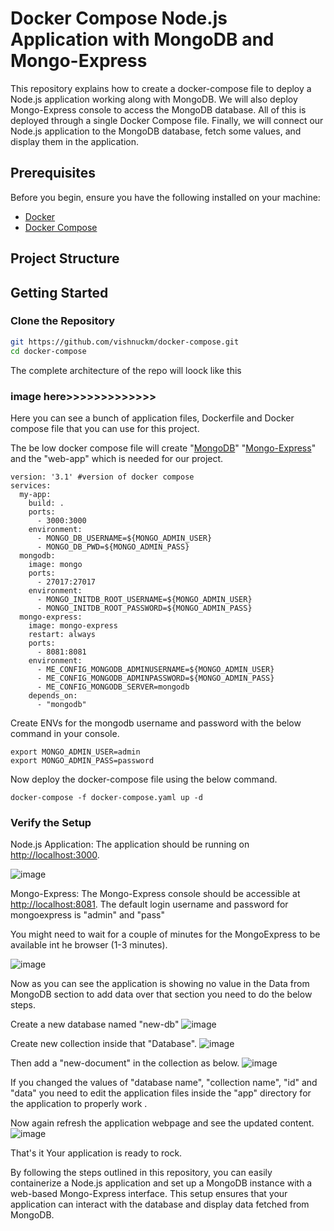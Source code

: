 # Docker Compose Node.js Application with MongoDB and Mongo-Express

This repository explains how to create a docker-compose file to deploy a Node.js application working along with MongoDB. We will also deploy Mongo-Express console to access the MongoDB database. All of this is deployed through a single  Docker Compose file. Finally, we will connect our Node.js application to the MongoDB database, fetch some values, and display them in the application.

## Prerequisites

Before you begin, ensure you have the following installed on your machine:
- [Docker](https://www.docker.com/products/docker-desktop)
- [Docker Compose](https://docs.docker.com/compose/install/)

## Project Structure


## Getting Started
### Clone the Repository

```sh
git https://github.com/vishnuckm/docker-compose.git
cd docker-compose
```
The complete architecture of the repo will loock like this

### image here>>>>>>>>>>>>>

Here you can see a bunch of application files, Dockerfile and Docker compose file that you can use for this project.

The be low docker compose file will create "[MongoDB](https://hub.docker.com/_/mongo)" "[Mongo-Express](https://hub.docker.com/_/mongo-express)" and the "web-app"  which is needed for our project.


```
version: '3.1' #version of docker compose
services:
  my-app:
    build: .
    ports:
      - 3000:3000
    environment:
      - MONGO_DB_USERNAME=${MONGO_ADMIN_USER}
      - MONGO_DB_PWD=${MONGO_ADMIN_PASS}
  mongodb:
    image: mongo
    ports:
      - 27017:27017
    environment:
      - MONGO_INITDB_ROOT_USERNAME=${MONGO_ADMIN_USER}
      - MONGO_INITDB_ROOT_PASSWORD=${MONGO_ADMIN_PASS}
  mongo-express:
    image: mongo-express
    restart: always
    ports:
      - 8081:8081
    environment:
      - ME_CONFIG_MONGODB_ADMINUSERNAME=${MONGO_ADMIN_USER}
      - ME_CONFIG_MONGODB_ADMINPASSWORD=${MONGO_ADMIN_PASS}
      - ME_CONFIG_MONGODB_SERVER=mongodb
    depends_on:
      - "mongodb"
```

Create ENVs for the mongodb username and password with the below command in your console.
```
export MONGO_ADMIN_USER=admin
export MONGO_ADMIN_PASS=password
```
Now deploy the docker-compose file using the below command.
```
docker-compose -f docker-compose.yaml up -d
```



### Verify the Setup 

Node.js Application: The application should be running on [http://localhost:3000](http://localhost:3000).

![image](https://github.com/user-attachments/assets/9abaa045-3811-4f12-b2ae-601c3508da82)

Mongo-Express: The Mongo-Express console should be accessible at [http://localhost:8081](http://localhost:8081). 
The default login username and password for mongoexpress is "admin" and "pass"

You might need to wait for a couple of minutes for the MongoExpress to be available int he browser (1-3 minutes).

![image](https://github.com/user-attachments/assets/516b7c30-2aa5-49cb-a0a9-b25187e12e3f)

Now as you can see the application is showing no value in the Data from MongoDB section to add data over that section you need to do the below steps.

Create a new database named "new-db"
![image](https://github.com/user-attachments/assets/2e02e12c-362d-47c6-87c1-ed1d2aa92f2c)

Create new collection inside that "Database".
![image](https://github.com/user-attachments/assets/65734a82-991d-4a7b-a8ee-dbcaed76156b)

Then add a "new-document" in the collection as below.
![image](https://github.com/user-attachments/assets/c772136b-18b0-4b07-b680-0b737094cbff)

If you changed the values of "database name", "collection name",  "id" and "data" you need to edit the application files inside the "app" directory for the application to properly work . 

Now again refresh the application webpage and see the updated content.
![image](https://github.com/user-attachments/assets/7775842f-9c8e-4038-85ad-d7b28259159b)

That's it Your application is ready to rock.


By following the steps outlined in this repository, you can easily containerize a Node.js application and set up a MongoDB instance with a web-based Mongo-Express interface. This setup ensures that your application can interact with the database and display data fetched from MongoDB.
